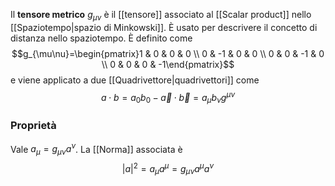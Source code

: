 Il **tensore metrico** $g_{\mu\nu}$ è il [[tensore]] associato al [[Scalar product]] nello [[Spaziotempo|spazio di Minkowski]]. È usato per descrivere il concetto di distanza nello spaziotempo. È definito come
$$g_{\mu\nu}=\begin{pmatrix}1 & 0 & 0 & 0 \\ 0 & -1 & 0 & 0 \\ 0 & 0 & -1 & 0 \\ 0 & 0 & 0 & -1\end{pmatrix}$$
e viene applicato a due [[Quadrivettore|quadrivettori]] come
$$a\cdot b=a_{0}b_{0}-\vec{a}\cdot\vec{b}=a_{\mu}b_{\nu}g^{\mu\nu}$$
### Proprietà
Vale $a_{\mu}=g_{\mu\nu}a^{\nu}$. La [[Norma]] associata è $$|a|^{2}=a_{\mu}a^{\mu}=g_{\mu\nu} a^{\mu}a^{\nu}$$
